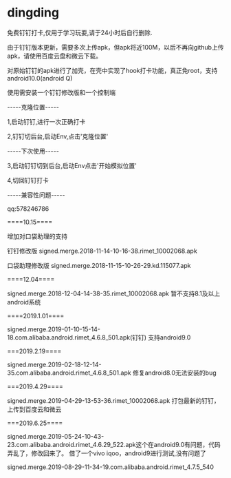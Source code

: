 # dingding
免费钉钉打卡,仅用于学习玩耍,请于24小时后自行删除.

由于钉钉版本更新，需要多次上传apk，但apk将近100M，以后不再向github上传apk，请使用百度云盘和微云下载。

对原始钉钉的apk进行了加壳，在壳中实现了hook打卡功能，真正免root，支持android10.0(android Q)

使用需安装一个钉钉修改版和一个控制端

-----克隆位置-----

1,启动钉钉,进行一次正确打卡

2,钉钉切后台,启动Env,点击'克隆位置'


-----下次使用-----

3,启动钉钉切到后台,启动Env点击'开始模拟位置'

4,切回钉钉打卡


-----兼容性问题-----

qq:578246786

====10.15====

增加对口袋助理的支持

钉钉修改版 signed.merge.2018-11-14-10-16-38.rimet_10002068.apk

口袋助理修改版 signed.merge.2018-11-15-10-26-29.kd.115077.apk


====12.04====

signed.merge.2018-12-04-14-38-35.rimet_10002068.apk 暂不支持8.1及以上android系统


====2019.1.01====

signed.merge.2019-01-10-15-14-18.com.alibaba.android.rimet_4.6.8_501.apk(钉钉) 支持android9.0

===2019.2.19====

signed.merge.2019-02-18-12-14-35.com.alibaba.android.rimet_4.6.8_501.apk 修复android8.0无法安装的bug

===2019.4.29====

signed.merge.2019-04-29-13-53-36.rimet_10002068.apk 打包最新的钉钉，上传到百度云和微云

===2019.6.25====

signed.merge.2019-05-24-10-43-23.com.alibaba.android.rimet_4.6.29_522.apk这个在android9.0有问题，代码弄乱了，修改回来了。
借了一个vivo iqoo，android9进行测试,没有问题了


signed.merge.2019-08-29-11-34-19.com.alibaba.android.rimet_4.7.5_540


